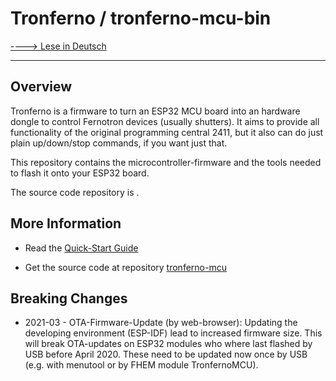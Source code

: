 # Tronferno / tronferno-mcu-bin

[----> Lese in Deutsch](README-de.md)

------------------------

## Overview

  Tronferno is a firmware to turn an ESP32 MCU board into an hardware dongle
  to control Fernotron devices (usually shutters). It aims to provide all functionality of the original programming central 2411,
  but it also can do just plain up/down/stop commands, if you want just that.
  
  This repository contains the microcontroller-firmware and the tools needed to flash it onto your ESP32 board.
  
  The source code repository is .
  
  
## More Information
  
   * Read the [Quick-Start Guide](docs/starter-de.md)
   
   * Get the source code at repository [tronferno-mcu](https://github.com/zwiebert/tronferno-mcu)

   
## Breaking Changes

   * 2021-03 - OTA-Firmware-Update (by web-browser): Updating the developing environment (ESP-IDF) lead to increased firmware size. This will break OTA-updates on ESP32 modules who where last flashed by USB before April 2020.  These need to be updated now once by USB (e.g. with menutool or by FHEM module TronfernoMCU).
